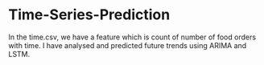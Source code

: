 # Time-Series-Prediction
In the time.csv, we have a feature which is count of number of food orders with time.
I have analysed and predicted future trends using ARIMA and LSTM.
